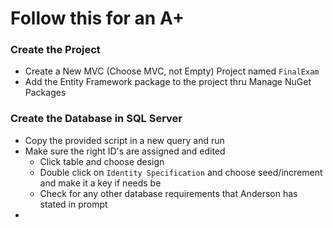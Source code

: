 # Follow this for an A+

### Create the Project

- Create a New MVC (Choose MVC, not Empty) Project named `FinalExam`
- Add the Entity Framework package to the project thru Manage NuGet Packages

### Create the Database in SQL Server

- Copy the provided script in a new query and run
- Make sure the right ID's are assigned and edited
	- Click table and choose design
	- Double click on `Identity Specification` and choose seed/increment and make it a key if needs be
	- Check for any other database requirements that Anderson has stated in prompt
- 


  

 
  
